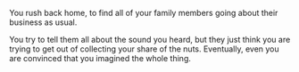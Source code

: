 You rush back home, to find all of your family members
going about their business as usual.

You try to tell them all about the sound you heard,
but they just think you are trying to get out of
collecting your share of the nuts. Eventually,
even you are convinced that you imagined the
whole thing.